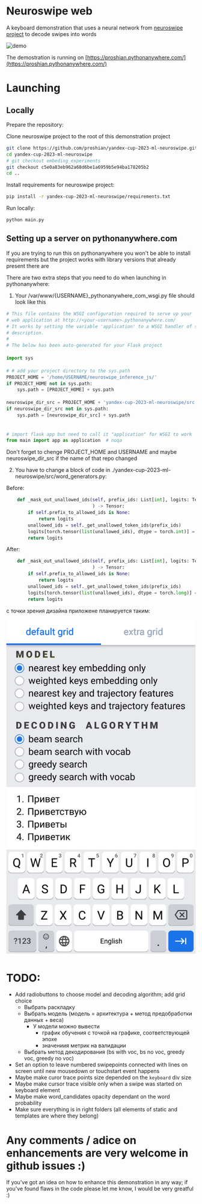# Neuroswipe web


A keyboard demonstration that uses a neural network from [neuroswipe project](https://github.com/proshian/neuroswipe) to decode swipes into words


![demo](https://github.com/proshian/neuroswipe/assets/98213116/79b3506d-2817-45b5-9459-92490edcd5dc)

The demostration is running on [https://proshian.pythonanywhere.com/](https://proshian.pythonanywhere.com/)

# Launching

## Locally

Prepare the repository:

Clone neuroswipe project to the root of this demonstration project 

``` sh
git clone https://github.com/proshian/yandex-cup-2023-ml-neuroswipe.git
cd yandex-cup-2023-ml-neuroswipe
# git checkout embeding_experiments
git checkout c5e0a83eb962a68d6be1a6959b5e94ba178205b2
cd ..
```

Install requirements for neuroswipe project:
``` sh 
pip install -r yandex-cup-2023-ml-neuroswipe/requirements.txt
```


Run locally: 

``` sh
python main.py
```

## Setting up a server on pythonanywhere.com

If you are trying to run this on pythonanywhere you won't be able to install requirements but the project works with library versions that already present there are

There are two extra steps that you need to do when launching in pythonanywhere: 

1. Your /var/www/{USERNAME}_pythonanywhere_com_wsgi.py file should look like this
``` python
# This file contains the WSGI configuration required to serve up your
# web application at http://<your-username>.pythonanywhere.com/
# It works by setting the variable 'application' to a WSGI handler of some
# description.
#
# The below has been auto-generated for your Flask project

import sys

# # add your project directory to the sys.path
PROJECT_HOME = '/home/USERNAME/neuroswipe_inference_js/'
if PROJECT_HOME not in sys.path:
    sys.path = [PROJECT_HOME] + sys.path

neuroswipe_dir_src = PROJECT_HOME + 'yandex-cup-2023-ml-neuroswipe/src'
if neuroswipe_dir_src not in sys.path:
    sys.path = [neuroswipe_dir_src] + sys.path


# import flask app but need to call it "application" for WSGI to work
from main import app as application  # noqa
```

Don't forget to chenge PROJECT_HOME and USERNAME and maybe neuroswipe_dir_src if the name of that repo changed


2. You have to change a block of code in ./yandex-cup-2023-ml-neuroswipe/src/word_generators.py:

Before:
``` python
    def _mask_out_unallowed_ids(self, prefix_ids: List[int], logits: Tensor
                                ) -> Tensor:
        if self.prefix_to_allowed_ids is None:
            return logits
        unallowed_ids = self._get_unallowed_token_ids(prefix_ids)
        logits[torch.tensor(list(unallowed_ids), dtype = torch.int)] = float('-inf')
        return logits
```

After:
``` python
    def _mask_out_unallowed_ids(self, prefix_ids: List[int], logits: Tensor
                                ) -> Tensor:
        if self.prefix_to_allowed_ids is None:
            return logits
        unallowed_ids = self._get_unallowed_token_ids(prefix_ids)
        logits[torch.tensor(list(unallowed_ids), dtype = torch.long)] = float('-inf')
        return logits
```


с точки зрения дизайна приложене планируется таким:

![design](./readme_assets/design_idea.svg)

# TODO:
* Add radiobuttons to choose model and decoding algorithm; add grid choice
    * Выбрать раскладку
    * Выбрать модель (модель = архитектура + метод предобработки данных + веса)
        * У модели можно вывести
            * график обучения с точкой на графике, соответствующей эпохе
            * значениия метрик на валидации
    * Выбрать метод декодирования (bs with voc, bs no voc, greedy voc, greedy no voc)
* Set an option to leave numbered swipepoints connected with lines on screen until new  mousedown or touchstart event happens
* Maybe make curor trace points size depended on the `keyboard` div size 
* Maybe make cursor trace visible only when a swipe was started on keyboard element
* Maybe make word_candidates opacity dependant on the word probability
* Make sure everything is in right folders (all elements of static and templates are where they belong) 

# Any comments / adice on enhancements are very welcome in github issues :)

If you've got an idea on how to enhance this demonstration in any way; if you've found flaws in the code please let me know, I would be very greatful :)


